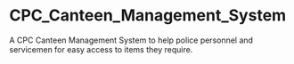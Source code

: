# CPC_Canteen_Management_System
A CPC Canteen Management System to help police personnel and servicemen for easy access to items they require.
